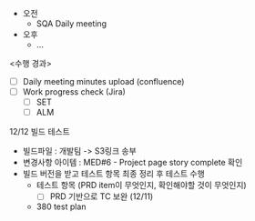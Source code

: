 - 오전
	- SQA Daily meeting
- 오후
	- ...

<수행 경과>
- [ ] Daily meeting minutes upload (confluence)
- [ ] Work progress check (Jira)
	- [ ] SET
	- [ ] ALM

12/12 빌드 테스트
- 빌드파일 : 개발팀 -> S3링크 송부
- 변경사항 아이템 : MED#6 - Project page story complete 확인
- 빌드 버전을 받고 테스트 항목 최종 정리 후 테스트 수행
	- 테스트 항목 (PRD item이 무엇인지, 확인해야할 것이 무엇인지)
		- [ ] PRD 기반으로 TC 보완 (12/11)
	- 380 test plan